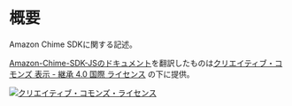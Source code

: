 # 概要
Amazon Chime SDKに関する記述。

[Amazon-Chime-SDK-JSのドキュメント](https://aws.github.io/amazon-chime-sdk-js/index.html)を翻訳したものは[クリエイティブ・コモンズ 表示 - 継承 4.0 国際 ライセンス](http://creativecommons.org/licenses/by-sa/4.0/)
の下に提供。

[![クリエイティブ・コモンズ・ライセンス](https://i.creativecommons.org/l/by-sa/4.0/88x31.png)](http://creativecommons.org/licenses/by-sa/4.0/)
